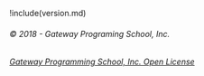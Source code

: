 !include(version.md)

###### &copy; 2018 - Gateway Programing School, Inc.

###### [Gateway Programming School, Inc. Open License](http://gatewayprogrammingschool.azurewebsites.net/license)
